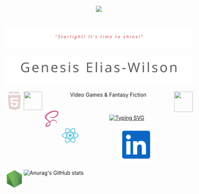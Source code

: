 <p align="center">
<img src="https://i.giphy.com/media/v1.Y2lkPTc5MGI3NjExOGN2emZnd3B1ZXA2YWFlamJrYzlvZmN3OGRxazV0N2ZwcXlvb2I3YyZlcD12MV9pbnRlcm5hbF9naWZfYnlfaWQmY3Q9Zw/xxYjT0kqECzGa9jTh5/giphy.gif" />
</p>
<h1 align="center">
  <picture>
    <source media="(prefers-color-scheme: dark)" srcset="ultra-header-dark.svg"/>
    <img src="ultra-header-light.svg" alt=Starlight Knights" />
  </picture>
  </h1>
  <p align="right" >
    <picture width="20px">
      <source media="(prefers-color-scheme: dark)" srcset="myname-dark.svg"/>
      <img src="myname-light.svg"/>
    </picture>
  </p>
    <source media="(prefers-color-scheme: dark)" srcset="html5-light.svg"/>
    <img align="left" width="50px" src="html5-dark.svg"/>
    <p align="center"><img align="left" height="50px" width="50px" src="https://i.giphy.com/media/v1.Y2lkPTc5MGI3NjExYWhqeGxkb2UyaXEzbzdqeHYyemVuODJtOGp3dTJlZXYxamswZnF4aiZlcD12MV9pbnRlcm5hbF9naWZfYnlfaWQmY3Q9cw/NFz5lq3GUKwdPX5Em7/giphy.gif" /> Video Games & Fantasy Fiction <img align="right" height="55px" width="50px" src="https://i.giphy.com/media/v1.Y2lkPTc5MGI3NjExZ2hiYzl5ZTF1a3NwN3MxZXFkNzJsOGZodDIyc25keHRxdWV4ZzZuOCZlcD12MV9pbnRlcm5hbF9naWZfYnlfaWQmY3Q9cw/WGcf5IICzDFtufDiD7/giphy.gif" /> </p>  <br>
    <img align="left" width="50px" src="sass-logo.svg"/> <p align="center"><a href="https://git.io/typing-svg"><img src="https://readme-typing-svg.demolab.com?font=DM+Serif+Text&pause=1000&color=E4D0CC&center=true&vCenter=true&width=435&height=25&lines=Frontend+Development" alt="Typing SVG" /></a></p>
    <picture>
    <source media="(prefers-color-scheme: dark)" srcset="react-dark.svg"/>
    <img align="left" width="50px" src="react-light.svg"/>
    </picture>
    <p align="center"><a href="https://www.linkedin.com/in/gen-ew/"><img src="linkedin.svg"/></a></p>
    <img align="left" width="50px" src="node-dark.svg"/>
    
![Anurag's GitHub stats](https://github-readme-stats.vercel.app/api?username=geliaswilson&show_icons=true&theme=rose)

<!--
**Geliaswilson/Geliaswilson** is a ✨ _special_ ✨ repository because its `README.md` (this file) appears on your GitHub profile.

Here are some ideas to get you started:

- 🔭 I’m currently working on ...
- 🌱 I’m currently learning ...
- 👯 I’m looking to collaborate on ...
- 🤔 I’m looking for help with ...
- 💬 Ask me about ...
- 📫 How to reach me: ...
- 😄 Pronouns: ...
- ⚡ Fun fact: ...
-->
